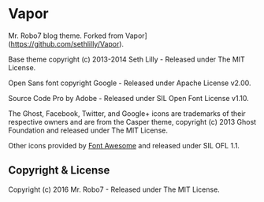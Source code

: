 # Vapor

Mr. Robo7 blog theme. Forked from Vapor](https://github.com/sethlilly/Vapor).

Base theme copyright (c) 2013-2014 Seth Lilly - Released under The MIT License.

Open Sans font copyright Google - Released under Apache License v2.00.

Source Code Pro by Adobe - Released under SIL Open Font License v1.10.

The Ghost, Facebook, Twitter, and Google+ icons are trademarks of their respective owners and are from the Casper theme, copyright (c) 2013 Ghost Foundation and released under The MIT License.

Other icons provided by [Font Awesome](https://github.com/FortAwesome/Font-Awesome) and released under SIL OFL 1.1.

## Copyright & License

Copyright (c) 2016 Mr. Robo7 - Released under The MIT License.